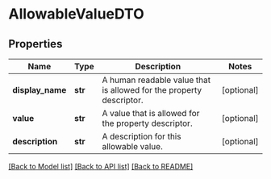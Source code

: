 # AllowableValueDTO

## Properties
Name | Type | Description | Notes
------------ | ------------- | ------------- | -------------
**display_name** | **str** | A human readable value that is allowed for the property descriptor. | [optional] 
**value** | **str** | A value that is allowed for the property descriptor. | [optional] 
**description** | **str** | A description for this allowable value. | [optional] 

[[Back to Model list]](../README.md#documentation-for-models) [[Back to API list]](../README.md#documentation-for-api-endpoints) [[Back to README]](../README.md)


